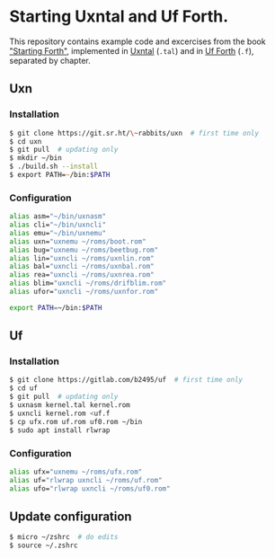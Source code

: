 # Starting Uxntal and Uf Forth.

This repository contains example code and excercises from the book ["Starting Forth"](https://www.forth.com/wp-content/uploads/2018/01/Starting-FORTH.pdf),
implemented in [Uxntal](https://wiki.xxiivv.com/site/uxntal.html) (`.tal`) and in [Uf Forth](https://gitlab.com/b2495/uf) (`.f`), separated by chapter.

## Uxn

### Installation

```zsh
$ git clone https://git.sr.ht/\~rabbits/uxn  # first time only
$ cd uxn
$ git pull  # updating only
$ mkdir ~/bin
$ ./build.sh --install
$ export PATH=~/bin:$PATH
```

### Configuration

```zsh
alias asm="~/bin/uxnasm"
alias cli="~/bin/uxncli"
alias emu="~/bin/uxnemu"
alias uxn="uxnemu ~/roms/boot.rom"
alias bug="uxnemu ~/roms/beetbug.rom"
alias lin="uxncli ~/roms/uxnlin.rom"
alias bal="uxncli ~/roms/uxnbal.rom"
alias rea="uxncli ~/roms/uxnrea.rom"
alias blim="uxncli ~/roms/drifblim.rom"
alias ufor="uxncli ~/roms/uxnfor.rom"

export PATH=~/bin:$PATH
```

## Uf

### Installation

```zsh
$ git clone https://gitlab.com/b2495/uf  # first time only
$ cd uf
$ git pull  # updating only
$ uxnasm kernel.tal kernel.rom
$ uxncli kernel.rom <uf.f
$ cp ufx.rom uf.rom uf0.rom ~/bin
$ sudo apt install rlwrap
```

### Configuration

```zsh
alias ufx="uxnemu ~/roms/ufx.rom"
alias uf="rlwrap uxncli ~/roms/uf.rom"
alias ufo="rlwrap uxncli ~/roms/uf0.rom"
```

## Update configuration

```zsh
$ micro ~/zshrc  # do edits
$ source ~/.zshrc
```

